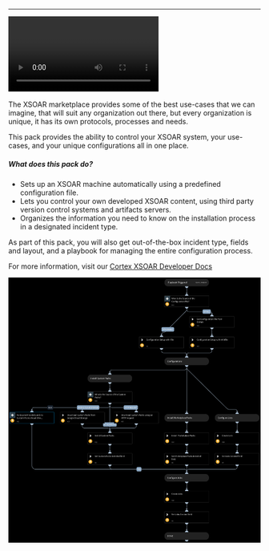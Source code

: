 ---
<video controls>
    <source src="https://github.com/demisto/content-assets/raw/c332ede923f40990749a1498c6501fcacbf58bfd/Assets/ContentManagement/content_management_demo.mp4"
            type="video/mp4"/>
    Sorry, your browser doesn't support embedded videos. You can download the video at: https://github.com/demisto/content-assets/blob/master/Assets/ContentManagement/content_management_demo.mp4? 
</video>


The XSOAR marketplace provides some of the best use-cases that we can imagine, that will suit any organization out there, but every organization is unique, it has its own protocols, processes and needs.

This pack provides the ability to control your XSOAR system, your use-cases, and your unique configurations all in one place. 

##### What does this pack do?
* Sets up an XSOAR machine automatically using a predefined configuration file.
* Lets you control your own developed XSOAR content, using third party version control systems and artifacts servers.
* Organizes the information you need to know on the installation process in a designated incident type.

As part of this pack, you will also get out-of-the-box incident type, fields and layout, and a playbook for managing the entire configuration process.

For more information, visit our [Cortex XSOAR Developer Docs](https://xsoar.pan.dev/docs/reference/packs/content-management)

![playbook.png](https://raw.githubusercontent.com/demisto/content/master/Packs/ContentManagement/docs-files/playbook.png)
